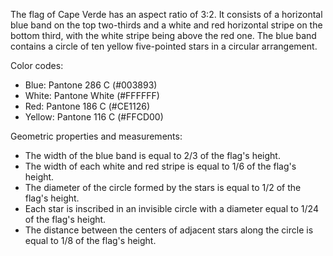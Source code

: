 The flag of Cape Verde has an aspect ratio of 3:2. It consists of a horizontal blue band on the top two-thirds and a white and red horizontal stripe on the bottom third, with the white stripe being above the red one. The blue band contains a circle of ten yellow five-pointed stars in a circular arrangement.

Color codes:
- Blue: Pantone 286 C (#003893)
- White: Pantone White (#FFFFFF)
- Red: Pantone 186 C (#CE1126)
- Yellow: Pantone 116 C (#FFCD00)

Geometric properties and measurements:
- The width of the blue band is equal to 2/3 of the flag's height.
- The width of each white and red stripe is equal to 1/6 of the flag's height.
- The diameter of the circle formed by the stars is equal to 1/2 of the flag's height.
- Each star is inscribed in an invisible circle with a diameter equal to 1/24 of the flag's height.
- The distance between the centers of adjacent stars along the circle is equal to 1/8 of the flag's height.